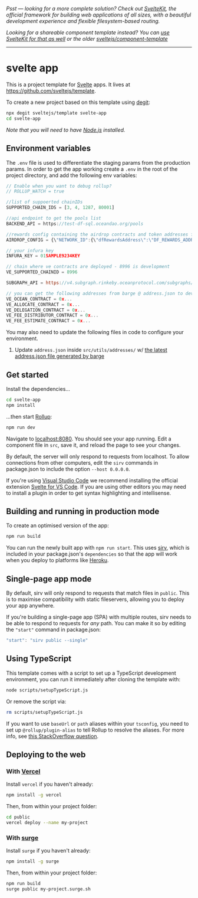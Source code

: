 _Psst — looking for a more complete solution? Check out [SvelteKit](https://kit.svelte.dev), the official framework for building web applications of all sizes, with a beautiful development experience and flexible filesystem-based routing._

_Looking for a shareable component template instead? You can [use SvelteKit for that as well](https://kit.svelte.dev/docs#packaging) or the older [sveltejs/component-template](https://github.com/sveltejs/component-template)_

---

# svelte app

This is a project template for [Svelte](https://svelte.dev) apps. It lives at https://github.com/sveltejs/template.

To create a new project based on this template using [degit](https://github.com/Rich-Harris/degit):

```bash
npx degit sveltejs/template svelte-app
cd svelte-app
```

_Note that you will need to have [Node.js](https://nodejs.org) installed._

## Environment variables

The `.env` file is used to differentiate the staging params from the production params.
In order to get the app working create a `.env` in the root of the project directory, and add the following env variables:

```js
// Enable when you want to debug rollup?
// ROLLUP_WATCH = true

//list of suppoerted chainIDs
SUPPORTED_CHAIN_IDS = [3, 4, 1287, 80001]

//api endpoint to get the pools list
BACKEND_API = https://test-df-sql.oceandao.org/pools

//rewards config containing the airdrop contracts and token addresses for each network
AIRDROP_CONFIG = {\"NETWORK_ID":{\"dfRewardsAddress\":\"DF_REWARDS_ADDRESS\",\"feeDistributorAddress\":\"FEE_DISTRIBUTOR_ADDRESS\",\"tokensData\":{\"TOKEN_ADDRESS\":{\"symbol\":\"TOKEN_SYMBOL\"}}}

// your infura key
INFURA_KEY = 01SAMPLE9234KEY

// chain where ve contracts are deployed - 8996 is development
VE_SUPPORTED_CHAINID = 8996

SUBGRAPH_API = https://v4.subgraph.rinkeby.oceanprotocol.com/subgraphs/name/oceanprotocol/ocean-subgraph

// you can get the following addresses from barge @ address.json to develop locally
VE_OCEAN_CONTRACT = 0x...
VE_ALLOCATE_CONTRACT = 0x...
VE_DELEGATION_CONTRACT = 0x...
VE_FEE_DISTRIBUTOR_CONTRACT = 0x...
VE_FEE_ESTIMATE_CONTRACT = 0x...
```

You may also need to update the following files in code to configure your environment.

1. Update `address.json` inside `src/utils/addresses/` w/ [the latest address.json file generated by barge](https://github.com/oceanprotocol/contracts/blob/main/addresses/address.json)

## Get started

Install the dependencies...

```bash
cd svelte-app
npm install
```

...then start [Rollup](https://rollupjs.org):

```bash
npm run dev
```

Navigate to [localhost:8080](http://localhost:8080). You should see your app running. Edit a component file in `src`, save it, and reload the page to see your changes.

By default, the server will only respond to requests from localhost. To allow connections from other computers, edit the `sirv` commands in package.json to include the option `--host 0.0.0.0`.

If you're using [Visual Studio Code](https://code.visualstudio.com/) we recommend installing the official extension [Svelte for VS Code](https://marketplace.visualstudio.com/items?itemName=svelte.svelte-vscode). If you are using other editors you may need to install a plugin in order to get syntax highlighting and intellisense.

## Building and running in production mode

To create an optimised version of the app:

```bash
npm run build
```

You can run the newly built app with `npm run start`. This uses [sirv](https://github.com/lukeed/sirv), which is included in your package.json's `dependencies` so that the app will work when you deploy to platforms like [Heroku](https://heroku.com).

## Single-page app mode

By default, sirv will only respond to requests that match files in `public`. This is to maximise compatibility with static fileservers, allowing you to deploy your app anywhere.

If you're building a single-page app (SPA) with multiple routes, sirv needs to be able to respond to requests for _any_ path. You can make it so by editing the `"start"` command in package.json:

```js
"start": "sirv public --single"
```

## Using TypeScript

This template comes with a script to set up a TypeScript development environment, you can run it immediately after cloning the template with:

```bash
node scripts/setupTypeScript.js
```

Or remove the script via:

```bash
rm scripts/setupTypeScript.js
```

If you want to use `baseUrl` or `path` aliases within your `tsconfig`, you need to set up `@rollup/plugin-alias` to tell Rollup to resolve the aliases. For more info, see [this StackOverflow question](https://stackoverflow.com/questions/63427935/setup-tsconfig-path-in-svelte).

## Deploying to the web

### With [Vercel](https://vercel.com)

Install `vercel` if you haven't already:

```bash
npm install -g vercel
```

Then, from within your project folder:

```bash
cd public
vercel deploy --name my-project
```

### With [surge](https://surge.sh/)

Install `surge` if you haven't already:

```bash
npm install -g surge
```

Then, from within your project folder:

```bash
npm run build
surge public my-project.surge.sh
```
